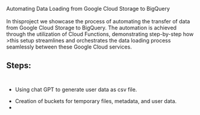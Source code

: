 Automating Data Loading from Google Cloud Storage to BigQuery </br></br>
In thisproject we showcase the process of automating the transfer of data from Google Cloud Storage to BigQuery. The automation is achieved through the utilization of Cloud Functions, demonstrating step-by-step how >this setup streamlines and orchestrates the data loading process seamlessly between these Google Cloud services.</br>

Steps:</br></br>
-
* Using chat GPT to generate user data as csv file.
+ Creation of buckets for temporary files, metadata, and user data.
+
